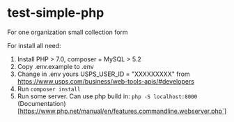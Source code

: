 # test-simple-php
For one organization small collection form


For install all need:
1. Install PHP > 7.0, composer + MySQL > 5.2
2. Copy .env.example to .env 
3. Change in .env yours USPS_USER_ID = "XXXXXXXXX" from https://www.usps.com/business/web-tools-apis/#developers
4. Run `composer install`
5. Run some server. Can use php build in: `php -S localhost:8000` (Documentation)[https://www.php.net/manual/en/features.commandline.webserver.php`]